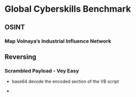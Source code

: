 # Global Cyberskills Benchmark

## OSINT

### Map Volnaya’s Industrial Influence Network


## Reversing

### Scrambled Payload - Vey Easy

- base64 devode the encoded section of the VB script

- 